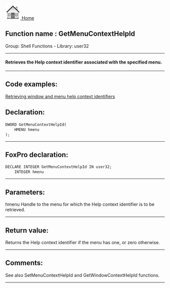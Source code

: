 [<img src="../../images/home.png"> Home ](https://github.com/VFPX/Win32API)  

## Function name : GetMenuContextHelpId
Group: Shell Functions - Library: user32    
***  


#### Retrieves the Help context identifier associated with the specified menu.
***  


## Code examples:
[Retrieving window and menu help context identifiers](../../samples/sample_025.md)  

## Declaration:
```foxpro  
DWORD GetMenuContextHelpId(
	HMENU hmenu
);  
```  
***  


## FoxPro declaration:
```foxpro  
DECLARE INTEGER GetMenuContextHelpId IN user32;
	INTEGER hmenu  
```  
***  


## Parameters:
hmenu
Handle to the menu for which the Help context identifier is to be retrieved.  
***  


## Return value:
Returns the Help context identifier if the menu has one, or zero otherwise.  
***  


## Comments:
See also SetMenuContextHelpId and GetWindowContextHelpId functions.  
  
***  

